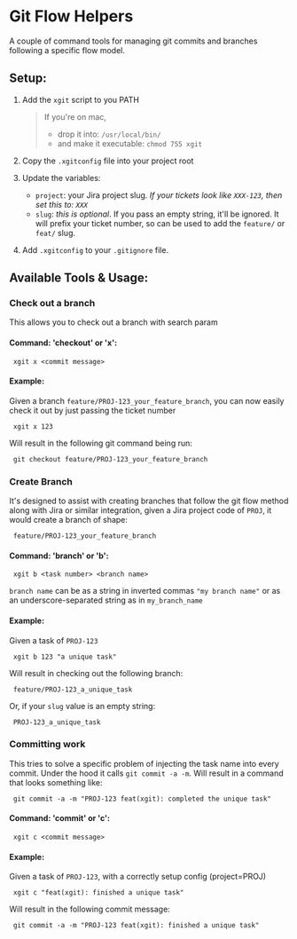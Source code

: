 # Git Flow Helpers
A couple of command tools for managing git commits and branches following a specific flow model.

## Setup:
1. Add the `xgit` script to you PATH 
   > If you're on mac, 
   > - drop it into: `/usr/local/bin/`
   > - and make it executable: `chmod 755 xgit`

1. Copy the `.xgitconfig` file into your project root
1. Update the variables:
    - `project`: your Jira project slug. _If your tickets look like `XXX-123`, then set this to: `XXX`_
    - `slug`: _this is optional_. If you pass an empty string, it'll be ignored. It will prefix your ticket number, so can be used to add the `feature/` or `feat/` slug.
1. Add `.xgitconfig` to your `.gitignore` file.

## Available Tools & Usage:

### Check out a branch
This allows you to check out a branch with search param

#### Command: 'checkout' or 'x':
```shell
 xgit x <commit message>
```
#### Example:
Given a branch `feature/PROJ-123_your_feature_branch`, you can now easily check it out by just passing the ticket number
```shell
 xgit x 123
```
Will result in the following git command being run:
```shell
 git checkout feature/PROJ-123_your_feature_branch
```


### Create Branch
It's designed to assist with creating branches that follow the git flow method along with Jira or similar integration, given a Jira project code of `PROJ`, it would create a branch of shape: 
```shell
 feature/PROJ-123_your_feature_branch
```
#### Command: 'branch' or 'b': 
```shell
 xgit b <task number> <branch name>
```
`branch name` can be as a string in inverted commas `"my branch name"` or as an underscore-separated string as in `my_branch_name`
#### Example: 
Given a task of `PROJ-123`
```shell
 xgit b 123 "a unique task"
```
Will result in checking out the following branch:
```shell
 feature/PROJ-123_a_unique_task
```
Or, if your `slug` value is an empty string:
```shell
 PROJ-123_a_unique_task
```

### Committing work
This tries to solve a specific problem of injecting the task name into every commit. Under the hood it calls `git commit -a -m`. Will result in a command that looks something like: 
```shell
 git commit -a -m "PROJ-123 feat(xgit): completed the unique task"
```
#### Command: 'commit' or 'c': 
```shell
 xgit c <commit message>
```
#### Example: 
Given a task of `PROJ-123`, with a correctly setup config (project=PROJ)
```shell
 xgit c "feat(xgit): finished a unique task"
```
Will result in the following commit message:
```shell
 git commit -a -m "PROJ-123 feat(xgit): finished a unique task"
```

